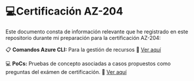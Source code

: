 # :computer:Certificación AZ-204

  

  

Este documento consta de información relevante que he registrado en este repositorio durante mi preparación para la certificación AZ-204:

  :clipboard: **Comandos Azure CLI:** Para la gestión de recursos :link: [Ver aquí](https://github.com/jatuncarc/Azure/blob/master/Certificacion/AZ-204/CLI-Commands.md)

 :computer: **PoCs:** Pruebas de concepto asociadas a casos propuestos como preguntas del exámen de certificación. :link: [Ver aquí](https://github.com/jatuncarc/Azure/blob/master/Certificacion/AZ-204/pocs/PoCsAzure.md)